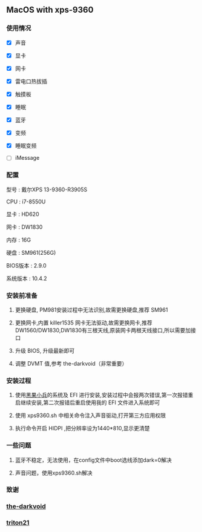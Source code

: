 ## MacOS with xps-9360

### 使用情况

- [x] 声音
- [x] 显卡
- [x] 网卡
- [x] 雷电口热拔插
- [x] 触摸板
- [x] 睡眠
- [x] 蓝牙
- [x] 变频
- [x] 睡眠变频
- [ ] iMessage


### 配置

型号 : 戴尔XPS 13-9360-R3905S

CPU : i7-8550U

显卡 : HD620

网卡 : DW1830

内存 : 16G

硬盘 : SM961(256G)

BIOS版本 : 2.9.0

系统版本 : 10.4.2 

### 安装前准备

1. 更换硬盘, PM981安装过程中无法识别,故需更换硬盘,推荐 SM961

2. 更换网卡,内置 killer1535 网卡无法驱动,故需更换网卡,推荐 DW1560/DW1830,DW1830有三根天线,原装网卡两根天线接口,所以需要加接口

3. 升级 BIOS, 升级最新即可

4. 调整 DVMT 值,参考 the-darkvoid（非常重要）

### 安装过程

1. 使用[黑果小兵](https://blog.daliansky.net/macOS-High-Sierra-10.13.4-17E199-Release-Version-and-Clover-4418-Original-Image.html)的系统及 EFI 进行安装,安装过程中会报两次错误,第一次报错重启继续安装,第二次报错后重启使用我的 EFI 文件进入系统即可

2. 使用 xps9360.sh 中相关命令注入声音驱动,打开第三方应用权限

3. 执行命令开启 HIDPI ,把分辨率设为1440*810,显示更清楚

### 一些问题
1. 蓝牙不稳定，无法使用，在config文件中boot选线添加dark=0解决

2. 声音问题，使用xps9360.sh解决
    
### 致谢

### [the-darkvoid](https://github.com/the-darkvoid/XPS9360-macOS)

### [triton21](http://bbs.pcbeta.com/forum.php?mod=viewthread&tid=1769152&highlight=hidpi)
